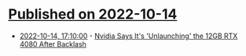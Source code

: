 # [Published on 2022-10-14](index.md)

* [2022-10-14, 17:10:00](https://tech.slashdot.org/story/22/10/14/1710249/nvidia-says-its-unlaunching-the-12gb-rtx-4080-after-backlash?utm_source=rss1.0mainlinkanon&utm_medium=feed) - [Nvidia Says It's 'Unlaunching' the 12GB RTX 4080 After Backlash](https://tech.slashdot.org/story/22/10/14/1710249/nvidia-says-its-unlaunching-the-12gb-rtx-4080-after-backlash?utm_source=rss1.0mainlinkanon&utm_medium=feed)
